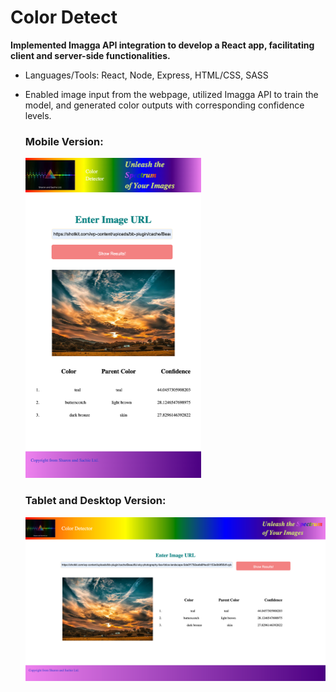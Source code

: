 # Color Detect

**Implemented Imagga API integration to develop a React app, facilitating client and server-side functionalities.**   
- Languages/Tools: React, Node, Express, HTML/CSS, SASS

- Enabled image input from the webpage, utilized Imagga API to train the model, and generated color outputs with corresponding confidence levels.

  ### Mobile Version:

  

  <img src="./img/mobile.png" alt="mobile-2" style="zoom:50%;" />

  

  ### Tablet and Desktop Version:

  ![desktop](./img/desktop.png)
